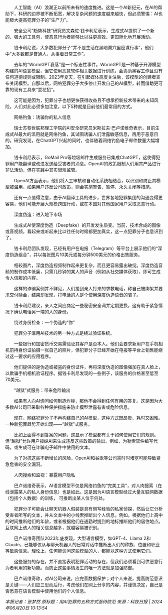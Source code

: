 　　人工智能（AI）浪潮正以前所未有的速度推进。这是一个AI新纪元，在AI的帮助下，科研的边界被不断拓宽，解决复杂问题的速度越来越快，但必须警惕：AI也能极大提高犯罪分子的“生产力”。

　　安全公司“趋势科技”研究员文森佐·钱卡利尼表示，生成式AI提供了一个新的、强大的工具包，使恶意行为者能够比以往更高效、更国际化地开展活动。

　　钱卡利尼说，大多数犯罪分子“并不是生活在黑暗巢穴里密谋行事”，他们中“大多数都是普通人，从事着日常工作”。

　　去年的“WormGPT衰落”是一个标志性事件。WormGPT是一种基于开源模型构建的AI语言模型，但它使用恶意软件相关数据进行训练，会协助黑客工作且没有任何道德规则或限制。2023年夏天，在引起媒体高度关注后，该模型的创建者宣布关闭模型。自那以后，网络犯罪分子大多停止开发自己的AI模型，转而借助更可靠的现有工具来“耍花招”。

　　这可能是因为，犯罪分子也想更快获得收益且不想承担新技术带来的未知风险。人们对此必须多加注意，以下5种就是目前他们最常用的方式。

　　网络钓鱼：诱骗你的私人信息

　　瑞士苏黎世联邦理工学院的AI安全研究员米斯拉夫·巴卢诺维奇表示，目前生成式AI最大的滥用就是网络钓鱼，其试图诱骗人们泄露敏感信息，再用于恶意目的。研究发现，在ChatGPT兴起的同时，也伴随着网络钓鱼电子邮件数量大幅增加。

　　钱卡利尼表示，GoMail Pro等垃圾邮件生成服务已集成ChatGPT，这使得犯罪用户能翻译或改进发送给受害者的消息。OpenAI的政策限制人们用其产品进行非法活动，但在实践中其实很难监管。

　　OpenAI方面表示，他们将人工审核和自动化系统相结合，以识别和防止其模型被滥用，如果用户违反公司政策，则会实施警告、暂停、永久关闭等措施。

　　还有一点值得注意，由于AI翻译工具的进步，世界各地犯罪集团的沟通变得更容易，他们可能开展大规模跨国行动，或在本国对其他国家用户采取恶意行动。

　　深度伪造：进入地下市场

　　生成式AI使深度伪造（Deepfake）的开发发生质变。当前，技术合成的图像或音视频，看起来或听起来比以往任何时候都更加真实，这一点犯罪分子也意识到了。

　　钱卡利尼团队发现，已经有用户在电报（Telegram）等平台上展示他们的“深度伪造组合”，并以每张图片10美元或每分钟500美元的价格出售服务。

　　相较图片，深度伪造视频制作起来更复杂，而且更容易露出破绽。深度伪造音频的制作成本低廉，只需几秒钟的某人的声音（例如从社交媒体获取），即可生成令人信服的内容。

　　这样的诈骗案例并不鲜见，人们接到亲人打来的求救电话，称自己被绑架并要求交付赎金，结果却发现，打电话的人是个使用深度伪造语音的骗子。

　　钱卡利尼建议，亲人之间应商定一些秘密安全词并定期更换，这有助于紧急情况下确认电话另一端的人的身份。

　　绕过身份检查：一个伪造的“你”

　　犯罪分子滥用AI技术的另一种方式是绕过验证系统。

　　一些银行和加密货币交易需验证其客户是否本人。他们会要求新用户在手机相机前持身份证拍摄一张自己的照片，但犯罪分子已经开始在电报等平台上销售能绕过这一要求的应用程序。

　　他们提供的是伪造或被盗的身份证件，再将深度伪造的图像强加在真人脸上，以欺骗手机相机验证程序。据钱卡利尼发现的一些例子，该服务的价格甚至低至70美元。

　　“越狱”式服务：带来危险输出

　　如果有人向AI询问如何制造炸弹，那他不会得到任何有用的答复。这是因为大多数AI公司已采取各种保护措施来防止模型泄露有害或危险信息。

　　现在，网络犯罪分子不再构建自己的AI模型，这种方式既昂贵、耗时又困难。一种新犯罪趋势开始出现——“越狱”式服务。

　　比如上面得不到答案的问题，这显示了模型都有关于如何使用它们的规则。但“越狱”允许用户操纵AI来生成违反这些政策的输出。例如，为勒索软件编写代码，或生成可在诈骗电子邮件中使用的文本。

　　为了对抗这些不断增长的风险，OpenAI和谷歌等公司需时时堵塞可能导致紧急危害的安全漏洞。

　　人肉搜索和监视：暴露用户隐私

　　巴卢诺维奇表示，AI语言模型不仅是网络钓鱼的“完美工具”，对人肉搜索（在线泄露某人的私人身份信息）也是如此。这是因为AI语言模型经过大量互联网数据（包括个人数据）的训练， 可推断出某人位于何处。

　　犯罪分子可能会让聊天机器人假装是具有侧写经验的私家侦探，然后让它分析受害者所写的文本，并从文本中的小线索推断出个人信息。例如，根据他们上高中的时间推断他们的年龄，或者根据他们在通勤时提到的地标推断他们的居住地点。互联网上该人的相关信息越多，就越容易被识别。

　　巴卢诺维奇团队2023年底发现，大型语言模型，如GPT-4、Llama 2和Claude，已能够仅从与聊天机器人的日常对话中推断出人们的种族、位置和职业等敏感信息。理论上，任何能访问这些模型的人，都能以这种方式使用它们。

　　这些服务的存在，并不直接表明犯罪活动的存在，但我们必须看到可供恶意行为者利用的新功能。而防止这些事情发生的唯一方法就是加强防御。

　　巴卢诺维奇称，对AI公司来说，应完善数据保护；对个人来说，提高防范意识是关键——人们应三思而后行，考虑他们在网上分享的内容，并谨慎决定，自己是否愿意在语言模型中使用他们的个人信息。

_本报记者：张梦然_
_原标题：用AI犯罪的五种方式亟待防范_
_来源：科技日报 | 2024年06月20日 10:13:54_